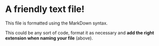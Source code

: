 # A friendly text file!

This file is formatted using the MarkDown syntax.

This could be any sort of code, format it as necessary and 
**add the right extension when naming your file** (above).
